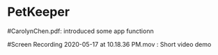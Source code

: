 # PetKeeper 


#CarolynChen.pdf: introduced some app functionn


#Screen Recording 2020-05-17 at 10.18.36 PM.mov : Short video demo
